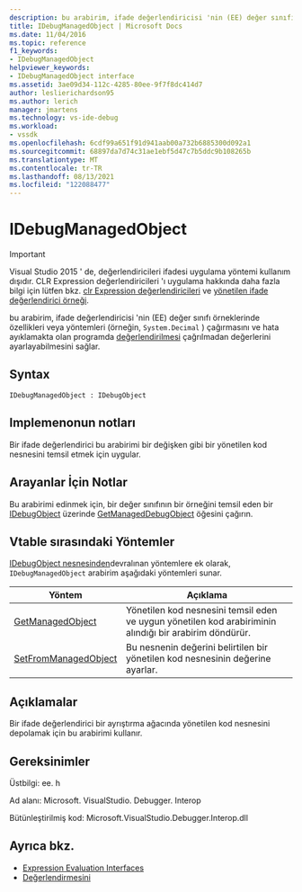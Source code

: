 ```yaml
---
description: bu arabirim, ifade değerlendiricisi 'nin (EE) değer sınıfı örneklerine (örneğin, System. Decimal) özellikler veya yöntemler çağırmasını ve hata ayıklamakta olan programda değerlendir çağrılmadan değerlerini ayarlamanıza olanak sağlar.
title: IDebugManagedObject | Microsoft Docs
ms.date: 11/04/2016
ms.topic: reference
f1_keywords:
- IDebugManagedObject
helpviewer_keywords:
- IDebugManagedObject interface
ms.assetid: 3ae09d34-112c-4285-80ee-9f7f8dc414d7
author: leslierichardson95
ms.author: lerich
manager: jmartens
ms.technology: vs-ide-debug
ms.workload:
- vssdk
ms.openlocfilehash: 6cdf99a651f91d941aab00a732b6885300d092a1
ms.sourcegitcommit: 68897da7d74c31ae1ebf5d47c7b5ddc9b108265b
ms.translationtype: MT
ms.contentlocale: tr-TR
ms.lasthandoff: 08/13/2021
ms.locfileid: "122088477"
---
```

# <a name="idebugmanagedobject"></a>IDebugManagedObject
> [!IMPORTANT]
> Visual Studio 2015 ' de, değerlendiricileri ifadesi uygulama yöntemi kullanım dışıdır. CLR Expression değerlendiricileri 'ı uygulama hakkında daha fazla bilgi için lütfen bkz. [clr Expression değerlendiricileri](https://github.com/Microsoft/ConcordExtensibilitySamples/wiki/CLR-Expression-Evaluators) ve [yönetilen ifade değerlendirici örneği](https://github.com/Microsoft/ConcordExtensibilitySamples/wiki/Managed-Expression-Evaluator-Sample).

 bu arabirim, ifade değerlendiricisi 'nin (EE) değer sınıfı örneklerinde özellikleri veya yöntemleri (örneğin, `System.Decimal` ) çağırmasını ve hata ayıklamakta olan programda [değerlendirilmesi](../../../extensibility/debugger/reference/idebugfunctionobject-evaluate.md) çağrılmadan değerlerini ayarlayabilmesini sağlar.

## <a name="syntax"></a>Syntax

```
IDebugManagedObject : IDebugObject
```

## <a name="notes-for-implementers"></a>Implemenonun notları
 Bir ifade değerlendirici bu arabirimi bir değişken gibi bir yönetilen kod nesnesini temsil etmek için uygular.

## <a name="notes-for-callers"></a>Arayanlar İçin Notlar
 Bu arabirimi edinmek için, bir değer sınıfının bir örneğini temsil eden bir [IDebugObject](../../../extensibility/debugger/reference/idebugobject.md) üzerinde [GetManagedDebugObject](../../../extensibility/debugger/reference/idebugobject-getmanageddebugobject.md) öğesini çağırın.

## <a name="methods-in-vtable-order"></a>Vtable sırasındaki Yöntemler
 [IDebugObject nesnesinden](../../../extensibility/debugger/reference/idebugobject.md)devralınan yöntemlere ek olarak, `IDebugManagedObject` arabirim aşağıdaki yöntemleri sunar.

|Yöntem|Açıklama|
|------------|-----------------|
|[GetManagedObject](../../../extensibility/debugger/reference/idebugmanagedobject-getmanagedobject.md)|Yönetilen kod nesnesini temsil eden ve uygun yönetilen kod arabiriminin alındığı bir arabirim döndürür.|
|[SetFromManagedObject](../../../extensibility/debugger/reference/idebugmanagedobject-setfrommanagedobject.md)|Bu nesnenin değerini belirtilen bir yönetilen kod nesnesinin değerine ayarlar.|

## <a name="remarks"></a>Açıklamalar
 Bir ifade değerlendirici bir ayrıştırma ağacında yönetilen kod nesnesini depolamak için bu arabirimi kullanır.

## <a name="requirements"></a>Gereksinimler
 Üstbilgi: ee. h

 Ad alanı: Microsoft. VisualStudio. Debugger. Interop

 Bütünleştirilmiş kod: Microsoft.VisualStudio.Debugger.Interop.dll

## <a name="see-also"></a>Ayrıca bkz.
- [Expression Evaluation Interfaces](../../../extensibility/debugger/reference/expression-evaluation-interfaces.md)
- [Değerlendirmesini](../../../extensibility/debugger/reference/idebugfunctionobject-evaluate.md)
